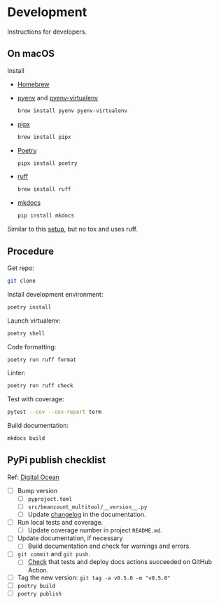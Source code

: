 # Development

Instructions for developers.

## On macOS

Install

* [Homebrew](https://brew.sh/)

* [pyenv](https://github.com/pyenv/pyenv) and [pyenv-virtualenv](https://github.com/pyenv/pyenv-virtualenv)

    ```sh
    brew install pyenv pyenv-virtualenv
    ```

* [pipx](https://github.com/pypa/pipx)

    ```sh
    brew install pipx
    ```

* [Poetry](https://github.com/python-poetry/poetry)

    ```sh
    pipx install poetry
    ```

* [ruff](https://github.com/astral-sh/ruff)

    ```sh
    brew install ruff
    ```

* [mkdocs](https://www.mkdocs.org/)

    ```sh
    pip install mkdocs
    ```

Similar to this [setup](https://github.com/Hasenpfote/python-poetry-example), but no tox and uses ruff.

## Procedure

Get repo:

```sh
git clone
```

Install development environment:

```sh
poetry install
```

Launch virtualenv:

```sh
poetry shell
```

Code formatting:

```sh
poetry run ruff format
```

Linter:

```sh
poetry run ruff check
```

Test with coverage:

```sh
pytest --cov --cov-report term
```

Build documentation:

```sh
mkdocs build
```

## PyPi publish checklist

Ref: [Digital Ocean](https://www.digitalocean.com/community/tutorials/how-to-publish-python-packages-to-pypi-using-poetry-on-ubuntu-22-04)

* [ ] Bump version
  * [ ] `pyproject.toml`
  * [ ] `src/beancount_multitool/__version__.py`
  * [ ] Update [changelog](changelog.md) in the documentation.
* [ ] Run local tests and coverage.
  * [ ] Update coverage number in project `README.md`.
* [ ] Update documentation, if necessary
    * [ ] Build documentation and check for warnings and errors.
* [ ] `git commit` and `git push`.
  * [ ] [Check](https://github.com/rlan/beancount-multitool/actions) that tests and deploy docs actions succeeded on GitHub Action.
* [ ] Tag the new version: `git tag -a v0.5.0 -m "v0.5.0"`
* [ ] `poetry build`
* [ ] `poetry publish`

